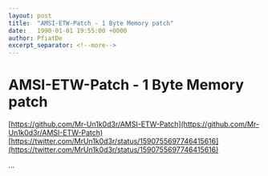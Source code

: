 ```yaml
---
layout: post
title:  "AMSI-ETW-Patch - 1 Byte Memory patch"
date:   1990-01-01 19:55:00 +0000
author: PfiatDe
excerpt_separator: <!--more-->
---
```


# AMSI-ETW-Patch - 1 Byte Memory patch
[https://github.com/Mr-Un1k0d3r/AMSI-ETW-Patch](https://github.com/Mr-Un1k0d3r/AMSI-ETW-Patch)
[https://twitter.com/MrUn1k0d3r/status/1590755697746415616](https://twitter.com/MrUn1k0d3r/status/1590755697746415616)

...
<!--more-->

